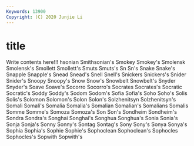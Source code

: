 ```yaml
---
Keywords: 13900
Copyright: (C) 2020 Junjie Li
---
```


# title

Write contents here!!!
hsonian 
Smithsonian's 
Smokey 
Smokey's 
Smolensk
Smolensk's 
Smollett 
Smollett's 
Smuts 
Smuts's 
Sn 
Sn's 
Snake 
Snake's 
Snapple
Snapple's 
Snead 
Snead's 
Snell 
Snell's 
Snickers 
Snickers's 
Snider 
Snider's 
Snoopy
Snoopy's 
Snow 
Snow's 
Snowbelt 
Snowbelt's 
Snyder 
Snyder's 
Soave 
Soave's 
Socorro
Socorro's 
Socrates 
Socrates's 
Socratic 
Socratic's 
Soddy 
Soddy's 
Sodom 
Sodom's 
Sofia
Sofia's 
Soho 
Soho's 
Solis 
Solis's 
Solomon 
Solomon's 
Solon 
Solon's 
Solzhenitsyn
Solzhenitsyn's 
Somali 
Somali's 
Somalia 
Somalia's 
Somalian 
Somalian's 
Somalians 
Somalis 
Somme
Somme's 
Somoza 
Somoza's 
Son 
Son's 
Sondheim 
Sondheim's 
Sondra 
Sondra's 
Songhai
Songhai's 
Songhua 
Songhua's 
Sonia 
Sonia's 
Sonja 
Sonja's 
Sonny 
Sonny's 
Sontag
Sontag's 
Sony 
Sony's 
Sonya 
Sonya's 
Sophia 
Sophia's 
Sophie 
Sophie's 
Sophoclean
Sophoclean's 
Sophocles 
Sophocles's 
Sopwith 
Sopwith's 
